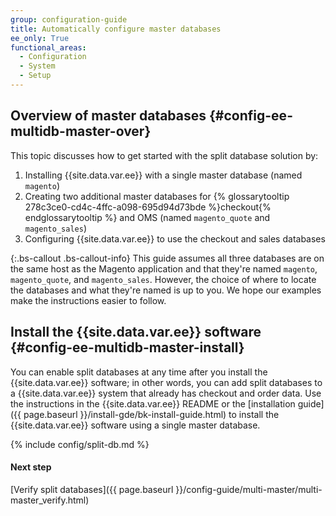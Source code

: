 ```yaml
---
group: configuration-guide
title: Automatically configure master databases
ee_only: True
functional_areas:
  - Configuration
  - System
  - Setup
---
```


## Overview of master databases {#config-ee-multidb-master-over}

This topic discusses how to get started with the split database solution by:

1.	Installing {{site.data.var.ee}} with a single master database (named `magento`)
2.	Creating two additional master databases for {% glossarytooltip 278c3ce0-cd4c-4ffc-a098-695d94d73bde %}checkout{% endglossarytooltip %} and OMS (named `magento_quote` and `magento_sales`)
2.	Configuring {{site.data.var.ee}} to use the checkout and sales databases

{:.bs-callout .bs-callout-info}
This guide assumes all three databases are on the same host as the Magento application and that they're named `magento`, `magento_quote`, and `magento_sales`. However, the choice of where to locate the databases and what they're named is up to you. We hope our examples make the instructions easier to follow.

## Install the {{site.data.var.ee}} software {#config-ee-multidb-master-install}

You can enable split databases at any time after you install the {{site.data.var.ee}} software; in other words, you can add split databases to a {{site.data.var.ee}} system that already has checkout and order data. Use the instructions in the {{site.data.var.ee}} README or the [installation guide]({{ page.baseurl }}/install-gde/bk-install-guide.html) to install the {{site.data.var.ee}} software using a single master database.

{% include config/split-db.md %}

#### Next step

[Verify split databases]({{ page.baseurl }}/config-guide/multi-master/multi-master_verify.html)
